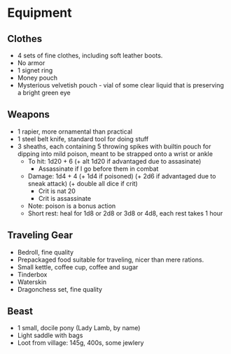 # Equipment

## Clothes

* 4 sets of fine clothes, including soft leather boots.
* No armor
* 1 signet ring 
* Money pouch
* Mysterious velvetish pouch - vial of some clear liquid that is preserving a bright green eye

## Weapons

* 1 rapier, more ornamental than practical
* 1 steel belt knife, standard tool for doing stuff
* 3 sheaths, each containing 5 throwing spikes with builtin pouch for dipping into mild poison, meant to be strapped onto a wrist or ankle
  * To hit: 1d20 + 6 (+ alt 1d20 if advantaged due to assasinate)
    * Assassinate if I go before them in combat
  * Damage: 1d4 + 4 (+ 1d4 if poisoned) (+ 2d6 if advantaged due to sneak attack) (+ double all dice if crit)
    * Crit is nat 20
    * Crit is assassinate
  * Note: poison is a bonus action
  * Short rest: heal for 1d8 or 2d8 or 3d8 or 4d8, each rest takes 1 hour

## Traveling Gear

* Bedroll, fine quality
* Prepackaged food suitable for traveling, nicer than mere rations.
* Small kettle, coffee cup, coffee and sugar
* Tinderbox
* Waterskin
* Dragonchess set, fine quality

## Beast

* 1 small, docile pony (Lady Lamb, by name)
* Light saddle with bags
* Loot from village: 145g, 400s, some jewlery
